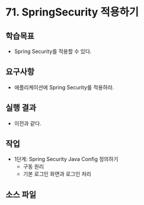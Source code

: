 # 71. SpringSecurity 적용하기

## 학습목표

- Spring Security를 적용할 수 있다.

## 요구사항

- 애플리케이션에 Spring Security를 적용하라.

## 실행 결과

- 이전과 같다.

## 작업

- 1단계: Spring Security Java Config 정의하기
  - 구동 원리
  - 기본 로그인 화면과 로그인 처리

## 소스 파일

